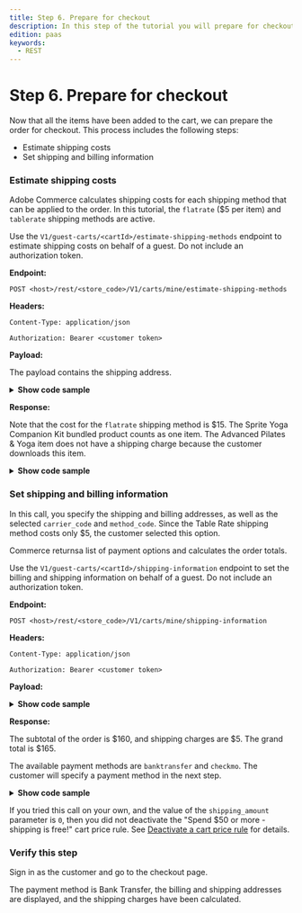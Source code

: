 ```yaml
---
title: Step 6. Prepare for checkout
description: In this step of the tutorial you will prepare for checkout
edition: paas
keywords:
  - REST
--- 
```

 
# Step 6. Prepare for checkout

Now that all the items have been added to the cart, we can prepare the order for checkout. This process includes the following steps:

*  Estimate shipping costs
*  Set shipping and billing information

### Estimate shipping costs

Adobe Commerce calculates shipping costs for each shipping method that can be applied to the order. In this tutorial, the `flatrate` ($5 per item) and `tablerate` shipping methods are active.

<InlineAlert variant="info" slots="text"/>

Use the `V1/guest-carts/<cartId>/estimate-shipping-methods` endpoint to estimate shipping costs on behalf of a guest. Do not include an authorization token.

**Endpoint:**

`POST <host>/rest/<store_code>/V1/carts/mine/estimate-shipping-methods`

**Headers:**

`Content-Type: application/json`

`Authorization: Bearer <customer token>`

**Payload:**

The payload contains the shipping address.

<details>
      <summary><b>Show code sample</b></summary>

```json
{
  "address": {
    "region": "New York",
    "region_id": 43,
    "region_code": "NY",
    "country_id": "US",
    "street": [
      "123 Oak Ave"
    ],
    "postcode": "10577",
    "city": "Purchase",
    "firstname": "Jane",
    "lastname": "Doe",
    "customer_id": 4,
    "email": "jdoe@example.com",
    "telephone": "(512) 555-1111",
    "same_as_billing": 1
  }
}
```

</details>

**Response:**

Note that the cost for the `flatrate` shipping method is $15. The Sprite Yoga Companion Kit bundled product counts as one item. The Advanced Pilates & Yoga item does not have a shipping charge because the customer downloads this item.

<details>
      <summary><b>Show code sample</b></summary>

```json
[
  {
    "carrier_code": "flatrate",
    "method_code": "flatrate",
    "carrier_title": "Flat Rate",
    "method_title": "Fixed",
    "amount": 15,
    "base_amount": 15,
    "available": true,
    "error_message": "",
    "price_excl_tax": 15,
    "price_incl_tax": 15
  },
  {
    "carrier_code": "tablerate",
    "method_code": "bestway",
    "carrier_title": "Best Way",
    "method_title": "Table Rate",
    "amount": 5,
    "base_amount": 5,
    "available": true,
    "error_message": "",
    "price_excl_tax": 5,
    "price_incl_tax": 5
  }
]
```

</details>

### Set shipping and billing information

In this call, you specify the shipping and billing addresses, as well as the selected `carrier_code` and `method_code`. Since the Table Rate shipping method costs only $5, the customer selected this option.

Commerce returnsa list of payment options and calculates the order totals.

<InlineAlert variant="info" slots="text"/>

Use the `V1/guest-carts/<cartId>/shipping-information` endpoint to set the billing and shipping information on behalf of a guest. Do not include an authorization token.

**Endpoint:**

`POST <host>/rest/<store_code>/V1/carts/mine/shipping-information`

**Headers:**

`Content-Type: application/json`

`Authorization: Bearer <customer token>`

**Payload:**

<details>
      <summary><b>Show code sample</b></summary>

```json
{
  "addressInformation": {
    "shipping_address": {
      "region": "New York",
      "region_id": 43,
      "region_code": "NY",
      "country_id": "US",
      "street": [
        "123 Oak Ave"
      ],
      "postcode": "10577",
      "city": "Purchase",
      "firstname": "Jane",
      "lastname": "Doe",
      "email": "jdoe@example.com",
      "telephone": "512-555-1111"
    },
    "billing_address": {
      "region": "New York",
      "region_id": 43,
      "region_code": "NY",
      "country_id": "US",
      "street": [
        "123 Oak Ave"
      ],
      "postcode": "10577",
      "city": "Purchase",
      "firstname": "Jane",
      "lastname": "Doe",
      "email": "jdoe@example.com",
      "telephone": "512-555-1111"
    },
    "shipping_carrier_code": "tablerate",
    "shipping_method_code": "bestway"
  }
}
```

</details>

**Response:**

The subtotal of the order is $160, and shipping charges are $5. The grand total is $165.

The available payment methods are `banktransfer` and `checkmo`. The customer will specify a payment method in the next step.

<details>
      <summary><b>Show code sample</b></summary>

```json
{
  "payment_methods": [
    {
      "code": "cashondelivery",
      "title": "Cash On Delivery"
    },
    {
      "code": "banktransfer",
      "title": "Bank Transfer Payment"
    },
    {
      "code": "purchaseorder",
      "title": "Purchase Order"
    },
    {
      "code": "checkmo",
      "title": "Check / Money order"
    }
  ],
  "totals": {
    "grand_total": 165,
    "base_grand_total": 165,
    "subtotal": 160,
    "base_subtotal": 160,
    "discount_amount": 0,
    "base_discount_amount": 0,
    "subtotal_with_discount": 160,
    "base_subtotal_with_discount": 160,
    "shipping_amount": 5,
    "base_shipping_amount": 5,
    "shipping_discount_amount": 0,
    "base_shipping_discount_amount": 0,
    "tax_amount": 0,
    "base_tax_amount": 0,
    "weee_tax_applied_amount": null,
    "shipping_tax_amount": 0,
    "base_shipping_tax_amount": 0,
    "subtotal_incl_tax": 160,
    "shipping_incl_tax": 5,
    "base_shipping_incl_tax": 5,
    "base_currency_code": "USD",
    "quote_currency_code": "USD",
    "items_qty": 4,
    "items": [
      {
        "item_id": 6,
        "price": 22,
        "base_price": 22,
        "qty": 1,
        "row_total": 22,
        "base_row_total": 22,
        "row_total_with_discount": 0,
        "tax_amount": 0,
        "base_tax_amount": 0,
        "tax_percent": 0,
        "discount_amount": 0,
        "base_discount_amount": 0,
        "discount_percent": 0,
        "price_incl_tax": 22,
        "base_price_incl_tax": 22,
        "row_total_incl_tax": 22,
        "base_row_total_incl_tax": 22,
        "options": "[]",
        "weee_tax_applied_amount": null,
        "weee_tax_applied": null,
        "name": "Radiant Tee-M-Orange"
      },
      {
        "item_id": 7,
        "price": 18,
        "base_price": 18,
        "qty": 1,
        "row_total": 18,
        "base_row_total": 18,
        "row_total_with_discount": 0,
        "tax_amount": 0,
        "base_tax_amount": 0,
        "tax_percent": 0,
        "discount_amount": 0,
        "base_discount_amount": 0,
        "discount_percent": 0,
        "price_incl_tax": 18,
        "base_price_incl_tax": 18,
        "row_total_incl_tax": 18,
        "base_row_total_incl_tax": 18,
        "options": "[{\"value\":\"Advanced Pilates & Yoga (Strength)\",\"label\":\"Downloads\"}]",
        "weee_tax_applied_amount": null,
        "weee_tax_applied": null,
        "name": "Advanced Pilates & Yoga (Strength)"
      },
      {
        "item_id": 8,
        "price": 68,
        "base_price": 68,
        "qty": 1,
        "row_total": 68,
        "base_row_total": 68,
        "row_total_with_discount": 0,
        "tax_amount": 0,
        "base_tax_amount": 0,
        "discount_amount": 0,
        "base_discount_amount": 0,
        "discount_percent": 0,
        "price_incl_tax": 68,
        "base_price_incl_tax": 68,
        "row_total_incl_tax": 68,
        "base_row_total_incl_tax": 68,
        "options": "[{\"value\":\"1 x Sprite Stasis Ball 65 cm <span class=\\\"price\\\">$27.00<\\/span>\",\"label\":\"Sprite Stasis Ball\"},{\"value\":\"1 x Sprite Foam Yoga Brick <span class=\\\"price\\\">$5.00<\\/span>\",\"label\":\"Sprite Foam Yoga Brick\"},{\"value\":\"1 x Sprite Yoga Strap 8 foot <span class=\\\"price\\\">$17.00<\\/span>\",\"label\":\"Sprite Yoga Strap\"},{\"value\":\"1 x Sprite Foam Roller <span class=\\\"price\\\">$19.00<\\/span>\",\"label\":\"Sprite Foam Roller\"}]",
        "weee_tax_applied_amount": null,
        "weee_tax_applied": null,
        "name": "Sprite Yoga Companion Kit"
      },
      {
        "item_id": 13,
        "price": 52,
        "base_price": 52,
        "qty": 1,
        "row_total": 52,
        "base_row_total": 52,
        "row_total_with_discount": 0,
        "tax_amount": 0,
        "base_tax_amount": 0,
        "tax_percent": 0,
        "discount_amount": 0,
        "base_discount_amount": 0,
        "discount_percent": 0,
        "price_incl_tax": 52,
        "base_price_incl_tax": 52,
        "row_total_incl_tax": 52,
        "base_row_total_incl_tax": 52,
        "options": "[{\"value\":\"Gray\",\"label\":\"Color\"},{\"value\":\"S\",\"label\":\"Size\"}]",
        "weee_tax_applied_amount": null,
        "weee_tax_applied": null,
        "name": "Chaz Kangeroo Hoodie"
      }
    ],
    "total_segments": [
      {
        "code": "subtotal",
        "title": "Subtotal",
        "value": 160
      },
      {
        "code": "shipping",
        "title": "Shipping & Handling (Best Way - Table Rate)",
        "value": 5
      },
      {
        "code": "tax",
        "title": "Tax",
        "value": 0,
        "extension_attributes": {
          "tax_grandtotal_details": []
        }
      },
      {
        "code": "grand_total",
        "title": "Grand Total",
        "value": 165,
        "area": "footer"
      }
    ]
  }
}
```

</details>

<InlineAlert variant="info" slots="text"/>

If you tried this call on your own, and the value of the `shipping_amount` parameter is `0`, then you did not deactivate the "Spend $50 or more - shipping is free!" cart price rule. See [Deactivate a cart price rule](/rest/tutorials/orders/order-config-store#deactivate-a-cart-price-rule) for details.

### Verify this step

Sign in as the customer and go to the checkout page.

The payment method is Bank Transfer, the billing and shipping addresses are displayed, and the shipping charges have been calculated.
